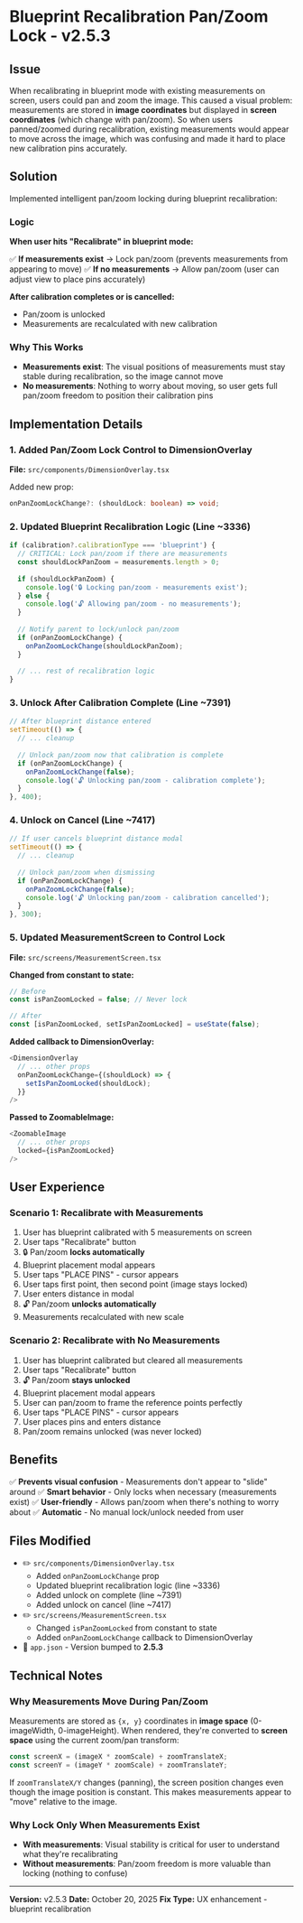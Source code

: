 # Blueprint Recalibration Pan/Zoom Lock - v2.5.3

## Issue
When recalibrating in blueprint mode with existing measurements on screen, users could pan and zoom the image. This caused a visual problem: measurements are stored in **image coordinates** but displayed in **screen coordinates** (which change with pan/zoom). So when users panned/zoomed during recalibration, existing measurements would appear to move across the image, which was confusing and made it hard to place new calibration pins accurately.

## Solution
Implemented intelligent pan/zoom locking during blueprint recalibration:

### Logic
**When user hits "Recalibrate" in blueprint mode:**

✅ **If measurements exist** → Lock pan/zoom (prevents measurements from appearing to move)
✅ **If no measurements** → Allow pan/zoom (user can adjust view to place pins accurately)

**After calibration completes or is cancelled:**
- Pan/zoom is unlocked
- Measurements are recalculated with new calibration

### Why This Works
- **Measurements exist**: The visual positions of measurements must stay stable during recalibration, so the image cannot move
- **No measurements**: Nothing to worry about moving, so user gets full pan/zoom freedom to position their calibration pins

## Implementation Details

### 1. Added Pan/Zoom Lock Control to DimensionOverlay
**File:** `src/components/DimensionOverlay.tsx`

Added new prop:
```typescript
onPanZoomLockChange?: (shouldLock: boolean) => void;
```

### 2. Updated Blueprint Recalibration Logic (Line ~3336)
```typescript
if (calibration?.calibrationType === 'blueprint') {
  // CRITICAL: Lock pan/zoom if there are measurements
  const shouldLockPanZoom = measurements.length > 0;
  
  if (shouldLockPanZoom) {
    console.log('🔒 Locking pan/zoom - measurements exist');
  } else {
    console.log('🔓 Allowing pan/zoom - no measurements');
  }
  
  // Notify parent to lock/unlock pan/zoom
  if (onPanZoomLockChange) {
    onPanZoomLockChange(shouldLockPanZoom);
  }
  
  // ... rest of recalibration logic
}
```

### 3. Unlock After Calibration Complete (Line ~7391)
```typescript
// After blueprint distance entered
setTimeout(() => {
  // ... cleanup
  
  // Unlock pan/zoom now that calibration is complete
  if (onPanZoomLockChange) {
    onPanZoomLockChange(false);
    console.log('🔓 Unlocking pan/zoom - calibration complete');
  }
}, 400);
```

### 4. Unlock on Cancel (Line ~7417)
```typescript
// If user cancels blueprint distance modal
setTimeout(() => {
  // ... cleanup
  
  // Unlock pan/zoom when dismissing
  if (onPanZoomLockChange) {
    onPanZoomLockChange(false);
    console.log('🔓 Unlocking pan/zoom - calibration cancelled');
  }
}, 300);
```

### 5. Updated MeasurementScreen to Control Lock
**File:** `src/screens/MeasurementScreen.tsx`

**Changed from constant to state:**
```typescript
// Before
const isPanZoomLocked = false; // Never lock

// After
const [isPanZoomLocked, setIsPanZoomLocked] = useState(false);
```

**Added callback to DimensionOverlay:**
```typescript
<DimensionOverlay
  // ... other props
  onPanZoomLockChange={(shouldLock) => {
    setIsPanZoomLocked(shouldLock);
  }}
/>
```

**Passed to ZoomableImage:**
```typescript
<ZoomableImage
  // ... other props
  locked={isPanZoomLocked}
/>
```

## User Experience

### Scenario 1: Recalibrate with Measurements
1. User has blueprint calibrated with 5 measurements on screen
2. User taps "Recalibrate" button
3. 🔒 Pan/zoom **locks automatically**
4. Blueprint placement modal appears
5. User taps "PLACE PINS" - cursor appears
6. User taps first point, then second point (image stays locked)
7. User enters distance in modal
8. 🔓 Pan/zoom **unlocks automatically**
9. Measurements recalculated with new scale

### Scenario 2: Recalibrate with No Measurements
1. User has blueprint calibrated but cleared all measurements
2. User taps "Recalibrate" button
3. 🔓 Pan/zoom **stays unlocked**
4. Blueprint placement modal appears
5. User can pan/zoom to frame the reference points perfectly
6. User taps "PLACE PINS" - cursor appears
7. User places pins and enters distance
8. Pan/zoom remains unlocked (was never locked)

## Benefits
✅ **Prevents visual confusion** - Measurements don't appear to "slide" around
✅ **Smart behavior** - Only locks when necessary (measurements exist)
✅ **User-friendly** - Allows pan/zoom when there's nothing to worry about
✅ **Automatic** - No manual lock/unlock needed from user

## Files Modified
- ✏️ `src/components/DimensionOverlay.tsx`
  - Added `onPanZoomLockChange` prop
  - Updated blueprint recalibration logic (line ~3336)
  - Added unlock on complete (line ~7391)
  - Added unlock on cancel (line ~7417)
- ✏️ `src/screens/MeasurementScreen.tsx`
  - Changed `isPanZoomLocked` from constant to state
  - Added `onPanZoomLockChange` callback to DimensionOverlay
- 📝 `app.json` - Version bumped to **2.5.3**

## Technical Notes

### Why Measurements Move During Pan/Zoom
Measurements are stored as `{x, y}` coordinates in **image space** (0-imageWidth, 0-imageHeight). When rendered, they're converted to **screen space** using the current zoom/pan transform:

```typescript
const screenX = (imageX * zoomScale) + zoomTranslateX;
const screenY = (imageY * zoomScale) + zoomTranslateY;
```

If `zoomTranslateX/Y` changes (panning), the screen position changes even though the image position is constant. This makes measurements appear to "move" relative to the image.

### Why Lock Only When Measurements Exist
- **With measurements**: Visual stability is critical for user to understand what they're recalibrating
- **Without measurements**: Pan/zoom freedom is more valuable than locking (nothing to confuse)

---

**Version:** v2.5.3
**Date:** October 20, 2025
**Fix Type:** UX enhancement - blueprint recalibration
